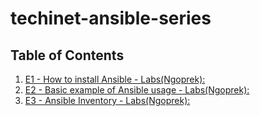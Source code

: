 # techinet-ansible-series


## Table of Contents

1. [E1 - How to install Ansible - Labs(Ngoprek): ](E1/README.md)
2. [E2 - Basic example of Ansible usage - Labs(Ngoprek): ](E2/README.md)
3. [E3 - Ansible Inventory - Labs(Ngoprek): ](E3/README.md)